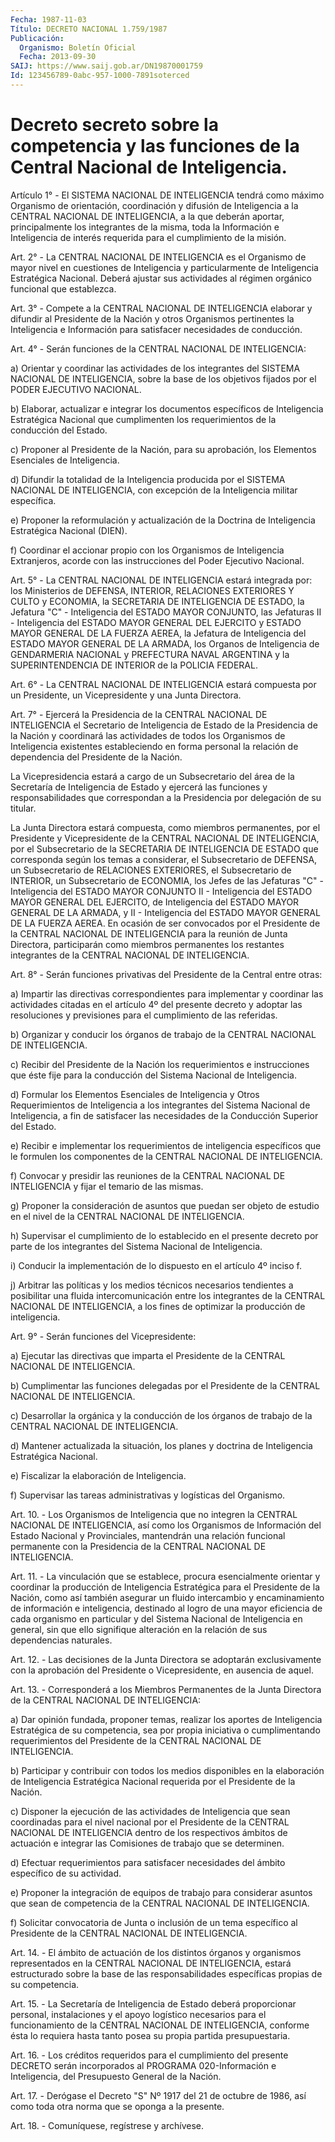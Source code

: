 ```yaml
---
Fecha: 1987-11-03
Título: DECRETO NACIONAL 1.759/1987
Publicación:
  Organismo: Boletín Oficial
  Fecha: 2013-09-30
SAIJ: https://www.saij.gob.ar/DN19870001759
Id: 123456789-0abc-957-1000-7891soterced
---
```

# Decreto secreto sobre la competencia y las funciones de la Central Nacional de Inteligencia.

<a id="1"></a>
Artículo 1° - El SISTEMA NACIONAL DE INTELIGENCIA tendrá como máximo Organismo de orientación, coordinación y difusión de Inteligencia a la CENTRAL NACIONAL DE INTELIGENCIA, a la que deberán aportar, principalmente los integrantes de la misma, toda la Información e Inteligencia de interés requerida para el cumplimiento de la misión.

<a id="2"></a>
Art. 2° - La CENTRAL NACIONAL DE INTELIGENCIA es el Organismo de mayor nivel en cuestiones de Inteligencia y particularmente de Inteligencia Estratégica Nacional. Deberá ajustar sus actividades al régimen orgánico funcional que establezca.

<a id="3"></a>
Art. 3° - Compete a la CENTRAL NACIONAL DE INTELIGENCIA elaborar y difundir al Presidente de la Nación y otros Organismos pertinentes la Inteligencia e Información para satisfacer necesidades de conducción.

<a id="4"></a>
Art. 4° - Serán funciones de la CENTRAL NACIONAL DE INTELIGENCIA:

a) Orientar y coordinar las actividades de los integrantes del SISTEMA NACIONAL DE INTELIGENCIA, sobre la base de los objetivos fijados por el PODER EJECUTIVO NACIONAL.

b) Elaborar, actualizar e integrar los documentos específicos de Inteligencia Estratégica Nacional que cumplimenten los requerimientos de la conducción del Estado.

c) Proponer al Presidente de la Nación, para su aprobación, los Elementos Esenciales de Inteligencia.

d) Difundir la totalidad de la Inteligencia producida por el SISTEMA NACIONAL DE INTELIGENCIA, con excepción de la Inteligencia militar específica.

e) Proponer la reformulación y actualización de la Doctrina de Inteligencia Estratégica Nacional (DIEN).

f) Coordinar el accionar propio con los Organismos de Inteligencia Extranjeros, acorde con las instrucciones del Poder Ejecutivo Nacional.

<a id="5"></a>
Art. 5° - La CENTRAL NACIONAL DE INTELIGENCIA estará integrada por: los Ministerios de DEFENSA, INTERIOR, RELACIONES EXTERIORES Y CULTO y ECONOMIA, la SECRETARIA DE INTELIGENCIA DE ESTADO, la Jefatura "C" - Inteligencia del ESTADO MAYOR CONJUNTO, las Jefaturas II - Inteligencia del ESTADO MAYOR GENERAL DEL EJERCITO y ESTADO MAYOR GENERAL DE LA FUERZA AEREA, la Jefatura de Inteligencia del ESTADO MAYOR GENERAL DE LA ARMADA, los Organos de Inteligencia de GENDARMERIA NACIONAL y PREFECTURA NAVAL ARGENTINA y la SUPERINTENDENCIA DE INTERIOR de la POLICIA FEDERAL.

<a id="6"></a>
Art. 6° - La CENTRAL NACIONAL DE INTELIGENCIA estará compuesta por un Presidente, un Vicepresidente y una Junta Directora.

<a id="7"></a>
Art. 7° - Ejercerá la Presidencia de la CENTRAL NACIONAL DE INTELIGENCIA el Secretario de Inteligencia de Estado de la Presidencia de la Nación y coordinará las actividades de todos los Organismos de Inteligencia existentes estableciendo en forma personal la relación de dependencia del Presidente de la Nación.

La Vicepresidencia estará a cargo de un Subsecretario del área de la Secretaría de Inteligencia de Estado y ejercerá las funciones y responsabilidades que correspondan a la Presidencia por delegación de su titular.

La Junta Directora estará compuesta, como miembros permanentes, por el Presidente y Vicepresidente de la CENTRAL NACIONAL DE INTELIGENCIA, por el Subsecretario de la SECRETARIA DE INTELIGENCIA DE ESTADO que corresponda según los temas a considerar, el Subsecretario de DEFENSA, un Subsecretario de RELACIONES EXTERIORES, el Subsecretario de INTERIOR, un Subsecretario de ECONOMIA, los Jefes de las Jefaturas "C" - Inteligencia del ESTADO MAYOR CONJUNTO II - Inteligencia del ESTADO MAYOR GENERAL DEL EJERCITO, de Inteligencia del ESTADO MAYOR GENERAL DE LA ARMADA, y II - Inteligencia del ESTADO MAYOR GENERAL DE LA FUERZA AEREA. En ocasión de ser convocados por el Presidente de la CENTRAL NACIONAL DE INTELIGENCIA para la reunión de Junta Directora, participarán como miembros permanentes los restantes integrantes de la CENTRAL NACIONAL DE INTELIGENCIA.

<a id="8"></a>
Art. 8° - Serán funciones privativas del Presidente de la Central entre otras:

a) Impartir las directivas correspondientes para implementar y coordinar las actividades citadas en el artículo 4º del presente decreto y adoptar las resoluciones y previsiones para el cumplimiento de las referidas.

b) Organizar y conducir los órganos de trabajo de la CENTRAL NACIONAL DE INTELIGENCIA.

c) Recibir del Presidente de la Nación los requerimientos e instrucciones que éste fije para la conducción del Sistema Nacional de Inteligencia.

d) Formular los Elementos Esenciales de Inteligencia y Otros Requerimientos de Inteligencia a los integrantes del Sistema Nacional de Inteligencia, a fin de satisfacer las necesidades de la Conducción Superior del Estado.

e) Recibir e implementar los requerimientos de inteligencia específicos que le formulen los componentes de la CENTRAL NACIONAL DE INTELIGENCIA.

f) Convocar y presidir las reuniones de la CENTRAL NACIONAL DE INTELIGENCIA y fijar el temario de las mismas.

g) Proponer la consideración de asuntos que puedan ser objeto de estudio en el nivel de la CENTRAL NACIONAL DE INTELIGENCIA.

h) Supervisar el cumplimiento de lo establecido en el presente decreto por parte de los integrantes del Sistema Nacional de Inteligencia.

i) Conducir la implementación de lo dispuesto en el artículo 4º inciso f.

j) Arbitrar las políticas y los medios técnicos necesarios tendientes a posibilitar una fluida intercomunicación entre los integrantes de la CENTRAL NACIONAL DE INTELIGENCIA, a los fines de optimizar la producción de inteligencia.

<a id="9"></a>
Art. 9° - Serán funciones del Vicepresidente:

a) Ejecutar las directivas que imparta el Presidente de la CENTRAL NACIONAL DE INTELIGENCIA.

b) Cumplimentar las funciones delegadas por el Presidente de la CENTRAL NACIONAL DE INTELIGENCIA.

c) Desarrollar la orgánica y la conducción de los órganos de trabajo de la CENTRAL NACIONAL DE INTELIGENCIA.

d) Mantener actualizada la situación, los planes y doctrina de Inteligencia Estratégica Nacional.

e) Fiscalizar la elaboración de Inteligencia.

f) Supervisar las tareas administrativas y logísticas del Organismo.

<a id="10"></a>
Art. 10. - Los Organismos de Inteligencia que no integren la CENTRAL NACIONAL DE INTELIGENCIA, así como los Organismos de Información del Estado Nacional y Provinciales, mantendrán una relación funcional permanente con la Presidencia de la CENTRAL NACIONAL DE INTELIGENCIA.

<a id="11"></a>
Art. 11. - La vinculación que se establece, procura esencialmente orientar y coordinar la producción de Inteligencia Estratégica para el Presidente de la Nación, como así también asegurar un fluido intercambio y encaminamiento de información e inteligencia, destinado al logro de una mayor eficiencia de cada organismo en particular y del Sistema Nacional de Inteligencia en general, sin que ello signifique alteración en la relación de sus dependencias naturales.

<a id="12"></a>
Art. 12. - Las decisiones de la Junta Directora se adoptarán exclusivamente con la aprobación del Presidente o Vicepresidente, en ausencia de aquel.

<a id="13"></a>
Art. 13. - Corresponderá a los Miembros Permanentes de la Junta Directora de la CENTRAL NACIONAL DE INTELIGENCIA:

a) Dar opinión fundada, proponer temas, realizar los aportes de Inteligencia Estratégica de su competencia, sea por propia iniciativa o cumplimentando requerimientos del Presidente de la CENTRAL NACIONAL DE INTELIGENCIA.

b) Participar y contribuir con todos los medios disponibles en la elaboración de Inteligencia Estratégica Nacional requerida por el Presidente de la Nación.

c) Disponer la ejecución de las actividades de Inteligencia que sean coordinadas para el nivel nacional por el Presidente de la CENTRAL NACIONAL DE INTELIGENCIA dentro de los respectivos ámbitos de actuación e integrar las Comisiones de trabajo que se determinen.

d) Efectuar requerimientos para satisfacer necesidades del ámbito específico de su actividad.

e) Proponer la integración de equipos de trabajo para considerar asuntos que sean de competencia de la CENTRAL NACIONAL DE INTELIGENCIA.

f) Solicitar convocatoria de Junta o inclusión de un tema específico al Presidente de la CENTRAL NACIONAL DE INTELIGENCIA.

<a id="14"></a>
Art. 14. - El ámbito de actuación de los distintos órganos y organismos representados en la CENTRAL NACIONAL DE INTELIGENCIA, estará estructurado sobre la base de las responsabilidades específicas propias de su competencia.

<a id="15"></a>
Art. 15. - La Secretaría de Inteligencia de Estado deberá proporcionar personal, instalaciones y el apoyo logístico necesarios para el funcionamiento de la CENTRAL NACIONAL DE INTELIGENCIA, conforme ésta lo requiera hasta tanto posea su propia partida presupuestaria.

<a id="16"></a>
Art. 16. - Los créditos requeridos para el cumplimiento del presente DECRETO serán incorporados al PROGRAMA 020-Información e Inteligencia, del Presupuesto General de la Nación.

<a id="17"></a>
Art. 17. - Derógase el Decreto "S" Nº 1917 del 21 de octubre de 1986, así como toda otra norma que se oponga a la presente.

<a id="18"></a>
Art. 18. - Comuníquese, regístrese y archívese.